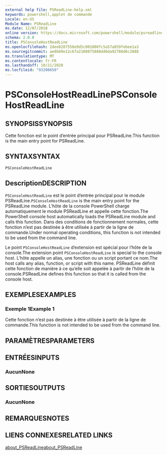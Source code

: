 ```yaml
---
external help file: PSReadLine-help.xml
keywords: powershell,applet de commande
Locale: en-US
Module Name: PSReadLine
ms.date: 12/07/2018
online version: https://docs.microsoft.com/powershell/module/psreadline/psconsolehostreadline?view=powershell-5.1&WT.mc_id=ps-gethelp
schema: 2.0.0
title: PSConsoleHostReadLine
ms.openlocfilehash: 2dee8287558e9d5c001000fc5a57a859febee1a3
ms.sourcegitcommit: ae8b89e12c6fa2108075888dd6da92788d6c2888
ms.translationtype: MT
ms.contentlocale: fr-FR
ms.lasthandoff: 10/21/2020
ms.locfileid: "93208650"
---
```

# <span data-ttu-id="aeb7d-103">PSConsoleHostReadLine</span><span class="sxs-lookup"><span data-stu-id="aeb7d-103">PSConsoleHostReadLine</span></span>

## <span data-ttu-id="aeb7d-104">SYNOPSIS</span><span class="sxs-lookup"><span data-stu-id="aeb7d-104">SYNOPSIS</span></span>
<span data-ttu-id="aeb7d-105">Cette fonction est le point d’entrée principal pour PSReadLine.</span><span class="sxs-lookup"><span data-stu-id="aeb7d-105">This function is the main entry point for PSReadLine.</span></span>

## <span data-ttu-id="aeb7d-106">SYNTAX</span><span class="sxs-lookup"><span data-stu-id="aeb7d-106">SYNTAX</span></span>

```
PSConsoleHostReadLine
```

## <span data-ttu-id="aeb7d-107">Description</span><span class="sxs-lookup"><span data-stu-id="aeb7d-107">DESCRIPTION</span></span>

<span data-ttu-id="aeb7d-108">`PSConsoleHostReadLine` est le point d’entrée principal pour le module PSReadLine.</span><span class="sxs-lookup"><span data-stu-id="aeb7d-108">`PSConsoleHostReadLine` is the main entry point for the PSReadLine module.</span></span> <span data-ttu-id="aeb7d-109">L’hôte de la console PowerShell charge automatiquement le module PSReadLine et appelle cette fonction.</span><span class="sxs-lookup"><span data-stu-id="aeb7d-109">The PowerShell console host automatically loads the PSReadLine module and calls this function.</span></span> <span data-ttu-id="aeb7d-110">Dans des conditions de fonctionnement normales, cette fonction n’est pas destinée à être utilisée à partir de la ligne de commande.</span><span class="sxs-lookup"><span data-stu-id="aeb7d-110">Under normal operating conditions, this function is not intended to be used from the command line.</span></span>

<span data-ttu-id="aeb7d-111">Le point `PSConsoleHostReadLine` d’extension est spécial pour l’hôte de la console.</span><span class="sxs-lookup"><span data-stu-id="aeb7d-111">The extension point `PSConsoleHostReadLine` is special to the console host.</span></span> <span data-ttu-id="aeb7d-112">L’hôte appelle un alias, une fonction ou un script portant ce nom.</span><span class="sxs-lookup"><span data-stu-id="aeb7d-112">The host calls any alias, function, or script with this name.</span></span> <span data-ttu-id="aeb7d-113">PSReadLine définit cette fonction de manière à ce qu’elle soit appelée à partir de l’hôte de la console.</span><span class="sxs-lookup"><span data-stu-id="aeb7d-113">PSReadLine defines this function so that it is called from the console host.</span></span>

## <span data-ttu-id="aeb7d-114">EXEMPLES</span><span class="sxs-lookup"><span data-stu-id="aeb7d-114">EXAMPLES</span></span>

### <span data-ttu-id="aeb7d-115">Exemple 1</span><span class="sxs-lookup"><span data-stu-id="aeb7d-115">Example 1</span></span>

<span data-ttu-id="aeb7d-116">Cette fonction n’est pas destinée à être utilisée à partir de la ligne de commande.</span><span class="sxs-lookup"><span data-stu-id="aeb7d-116">This function is not intended to be used from the command line.</span></span>

## <span data-ttu-id="aeb7d-117">PARAMÈTRES</span><span class="sxs-lookup"><span data-stu-id="aeb7d-117">PARAMETERS</span></span>

## <span data-ttu-id="aeb7d-118">ENTRÉES</span><span class="sxs-lookup"><span data-stu-id="aeb7d-118">INPUTS</span></span>

### <span data-ttu-id="aeb7d-119">Aucun</span><span class="sxs-lookup"><span data-stu-id="aeb7d-119">None</span></span>

## <span data-ttu-id="aeb7d-120">SORTIES</span><span class="sxs-lookup"><span data-stu-id="aeb7d-120">OUTPUTS</span></span>

### <span data-ttu-id="aeb7d-121">Aucun</span><span class="sxs-lookup"><span data-stu-id="aeb7d-121">None</span></span>

## <span data-ttu-id="aeb7d-122">REMARQUES</span><span class="sxs-lookup"><span data-stu-id="aeb7d-122">NOTES</span></span>

## <span data-ttu-id="aeb7d-123">LIENS CONNEXES</span><span class="sxs-lookup"><span data-stu-id="aeb7d-123">RELATED LINKS</span></span>

[<span data-ttu-id="aeb7d-124">about_PSReadLine</span><span class="sxs-lookup"><span data-stu-id="aeb7d-124">about_PSReadLine</span></span>](./About/about_PSReadLine.md)
